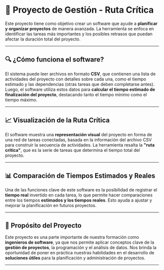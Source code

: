 # 🚀 Proyecto de Gestión - **Ruta Crítica**

Este proyecto tiene como objetivo crear un software que ayude a **planificar y organizar proyectos** de manera avanzada. La herramienta se enfoca en identificar las tareas más importantes y los posibles retrasos que puedan afectar la duración total del proyecto.

---

## 🔍 ¿Cómo funciona el software?

El sistema puede leer archivos en formato **CSV**, que contienen una lista de actividades del proyecto con detalles sobre cada una, como el tiempo estimado y las dependencias (otras tareas que deben completarse antes). Luego, el software utiliza estos datos para **calcular el tiempo estimado de finalización del proyecto**, destacando tanto el tiempo mínimo como el tiempo máximo.

---

## 📈 Visualización de la Ruta Crítica

El software muestra una **representación visual** del proyecto en forma de una red de tareas conectadas, basada en la información del archivo CSV para construir la secuencia de actividades. La herramienta resalta la **"ruta crítica"**, que es la serie de tareas que determina el tiempo total del proyecto.

---

## 📊 Comparación de Tiempos Estimados y Reales

Una de las funciones clave de este software es la posibilidad de registrar el **tiempo real** invertido en cada tarea, lo que permite hacer comparaciones entre los tiempos **estimados y los tiempos reales**. Esto ayuda a ajustar y mejorar la planificación en futuros proyectos.

---

## 🎯 Propósito del Proyecto

Este proyecto es una parte importante de nuestra formación como **ingenieros de software**, ya que nos permite aplicar conceptos clave de la **gestión de proyectos**, la programación y el análisis de datos. Nos brinda la oportunidad de poner en práctica nuestras habilidades en el desarrollo de **soluciones útiles** para la planificación y administración de proyectos.

---
